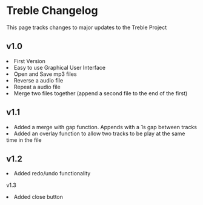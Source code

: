 Treble Changelog
================
This page tracks changes to major updates to the Treble Project

v1.0
----
<li> First Version
<li> Easy to use Graphical User Interface
<li> Open and Save mp3 files
<li> Reverse a audio file
<li> Repeat a audio file
<li> Merge two files together (append a second file to the end of the first)

v1.1
----
<li> Added a merge with gap function. Appends with a 1s gap between tracks
<li> Added an overlay function to allow two tracks to be play at the same time in the file

v1.2
----
<li> Added redo/undo functionality

v1.3
<li> Added close button